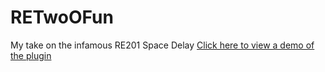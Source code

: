 # RETwoOFun
 My take on the infamous RE201 Space Delay
[Click here to view a demo of the plugin](https://www.youtube.com/watch?v=kjfDKo0wR0M)
